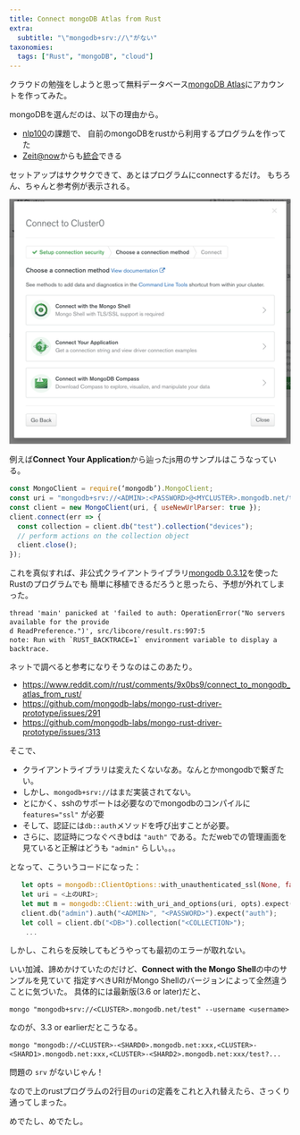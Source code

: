 ```yaml
---
title: Connect mongoDB Atlas from Rust
extra:
  subtitle: "\"mongodb+srv://\"がない"
taxonomies:
  tags: ["Rust", "mongoDB", "cloud"]
---
```


クラウドの勉強をしようと思って無料データベース[mongoDB Atlas](https://cloud.mongodb.com/)にアカウントを作ってみた。

mongoDBを選んだのは、以下の理由から。

- [nlp100](http://www.cl.ecei.tohoku.ac.jp/nlp100/)の課題で、
自前のmongoDBをrustから利用するプログラムを作ってた
- [Zeit@now](https://zeit.co/)からも[統合](https://zeit.co/blog/zeit-now-integrations-platform)できる

セットアップはサクサクできて、あとはプログラムにconnectするだけ。
もちろん、ちゃんと参考例が表示される。

![](/2019/2019-05-31_mongodb-1.png)

例えば**Connect Your Application**から辿ったjs用のサンプルはこうなっている。

```js
const MongoClient = require(‘mongodb’).MongoClient;
const uri = "mongodb+srv://<ADMIN>:<PASSWORD>@<MYCLUSTER>.mongodb.net/test?...";
const client = new MongoClient(uri, { useNewUrlParser: true });
client.connect(err => {
  const collection = client.db("test").collection("devices");
  // perform actions on the collection object
  client.close();
});
```

これを真似すれば、非公式クライアントライブラリ[mongodb 0.3.12](https://crates.io/crates/mongodb)を使ったRustのプログラムでも
簡単に移植できるだろうと思ったら、予想が外れてしまった。

```
thread 'main' panicked at 'failed to auth: OperationError("No servers available for the provide
d ReadPreference.")', src/libcore/result.rs:997:5                                              
note: Run with `RUST_BACKTRACE=1` environment variable to display a backtrace.  
```

ネットで調べると参考になりそうなのはこのあたり。

- https://www.reddit.com/r/rust/comments/9x0bs9/connect_to_mongodb_atlas_from_rust/
- https://github.com/mongodb-labs/mongo-rust-driver-prototype/issues/291
- https://github.com/mongodb-labs/mongo-rust-driver-prototype/issues/313

そこで、

- クライアントライブラリは変えたくないなあ。なんとかmongodbで繋ぎたい。
- しかし、`mongodb+srv://`はまだ実装されてない。
- とにかく、sshのサポートは必要なのでmongodbのコンパイルに`features="ssl"` が必要
- そして、認証には`db::auth`メソッドを呼び出すことが必要。
- さらに、認証時につなぐべきbdは `"auth"` である。ただwebでの管理画面を見ていると正解はどうも `"admin"` らしい。。。

となって、こういうコードになった：

```rust
   let opts = mongodb::ClientOptions::with_unauthenticated_ssl(None, false);
   let uri = <上のURI>;
   let mut m = mongodb::Client::with_uri_and_options(uri, opts).expect("connect");
   client.db("admin").auth("<ADMIN>", "<PASSWORD>").expect("auth");
   let coll = client.db("<DB>").collection("<COLLECTION>");
    ...
```
しかし、これらを反映してもどうやっても最初のエラーが取れない。

いい加減、諦めかけていたのだけど、**Connect with the Mongo Shell**の中のサンプルを見ていて
指定すべきURIがMongo Shellのバージョンによって全然違うことに気づいた。
具体的には最新版(3.6 or later)だと、

```
mongo "mongodb+srv://<CLUSTER>.mongodb.net/test" --username <username>
```

なのが、3.3 or earlierだとこうなる。

```
mongo "mongodb://<CLUSTER>-<SHARD0>.mongodb.net:xxx,<CLUSTER>-<SHARD1>.mongodb.net:xxx,<CLUSTER>-<SHARD2>.mongodb.net:xxx/test?...
```

問題の `srv` がないじゃん！

なので上のrustプログラムの2行目の`uri`の定義をこれと入れ替えたら、さっくり通ってしまった。

めでたし、めでたし。
